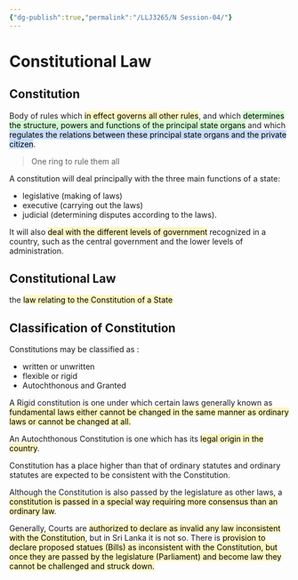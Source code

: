 ```yaml
---
{"dg-publish":true,"permalink":"/LLJ3265/N Session-04/"}
---
```



# Constitutional Law

## Constitution
Body of rules which <mark style="background: #FFF3A3A6;">in effect governs all other rules</mark>, and which <mark style="background: #BBFABBA6;">determines  the structure, powers and functions of the principal state organs</mark> and which  <mark style="background: #ADCCFFA6;">regulates the relations between these principal state organs and the private citizen</mark>.

> One ring to rule them all

A constitution will deal principally with the three main functions of a state:  
- legislative (making of laws)
- executive (carrying out the laws) 
- judicial  (determining disputes according to the laws).

It will also <mark style="background: #FFF3A3A6;">deal with the different levels of  government</mark> recognized in a country, such as the central government and the lower  levels of administration.

## Constitutional Law

the <mark style="background: #FFF3A3A6;">law relating to the  Constitution of a State</mark>

## Classification of Constitution   
Constitutions may be classified as :
- written or unwritten
- flexible or rigid
- Autochthonous and Granted

A Rigid constitution is one under which certain laws generally known as  <mark style="background: #FFF3A3A6;">fundamental laws either cannot be changed in the same manner as ordinary laws or  cannot be changed at all.</mark>  

An Autochthonous Constitution is one which has its <mark style="background: #FFF3A3A6;">legal origin in the country</mark>.

Constitution has a place  higher than that of ordinary statutes and ordinary statutes are expected to be  consistent with the Constitution.

Although the Constitution is also passed by the legislature as other laws, a  <mark style="background: #FFF3A3A6;">constitution is passed in a special way requiring more consensus than an ordinary  law</mark>.

Generally, Courts are <mark style="background: #FFF3A3A6;">authorized to declare as invalid any law inconsistent with the  Constitution</mark>, but in Sri Lanka it is not so. There is <mark style="background: #FFF3A3A6;">provision to declare proposed  statues (Bills) as inconsistent with the Constitution, but once they are passed by the  legislature (Parliament) and become law they cannot be challenged and struck  down.   </mark>